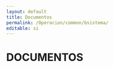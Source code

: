 ```yaml
---
layout: default
title: Documentos
permalink: /Operacion/common/bsistema/
editable: si
---
```


# DOCUMENTOS

